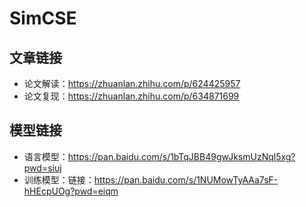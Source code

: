 # SimCSE

## 文章链接
- 论文解读：https://zhuanlan.zhihu.com/p/624425957
- 论文复现：https://zhuanlan.zhihu.com/p/634871699

## 模型链接
- 语言模型：https://pan.baidu.com/s/1bTqJBB49gwJksmUzNql5xg?pwd=siuj 
- 训练模型：链接：https://pan.baidu.com/s/1NUMowTyAAa7sF-hHEcpUOg?pwd=eiqm 
